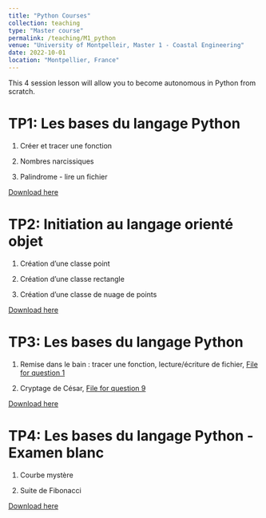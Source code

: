 ```yaml
---
title: "Python Courses"
collection: teaching
type: "Master course"
permalink: /teaching/M1_python
venue: "University of Montpelleir, Master 1 - Coastal Engineering"
date: 2022-10-01
location: "Montpellier, France"
---
```


This 4 session lesson will allow you to become autonomous in Python from scratch.

TP1: Les bases du langage Python
======
1) Créer et tracer une fonction 

2) Nombres narcissiques

3) Palindrome - lire un fichier

[Download here](http://ronan-dupont.github.io/files/teaching/HAT004_M1_TP-01.pdf)

TP2: Initiation au langage orienté objet
======
1) Création d’une classe point

2) Création d’une classe rectangle

3) Création d’une classe de nuage de points

[Download here](http://ronan-dupont.github.io/files/teaching/HAT004_M1_TP-02.pdf)

TP3: Les bases du langage Python
======
1) Remise dans le bain : tracer une fonction, lecture/écriture de fichier, [File for question 1](http://ronan-dupont.github.io/files/teaching/fichierTP03.txt)

2) Cryptage de César, [File for question 9](http://ronan-dupont.github.io/files/teaching/TP03_file_Q9.txt)

[Download here](http://ronan-dupont.github.io/files/teaching/HAT004_M1_TP-03.pdf)

TP4: Les bases du langage Python - Examen blanc
======
1) Courbe mystère 

2) Suite de Fibonacci

[Download here](http://ronan-dupont.github.io/files/teaching/HAT004_M1_TP-04.pdf)
